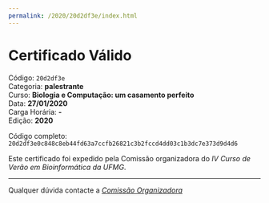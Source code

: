 ```yaml
---
permalink: /2020/20d2df3e/index.html
---
```


# Certificado Válido

Código: `20d2df3e`<br>
Categoria: **palestrante**<br>
Curso: **Biologia e Computação: um casamento perfeito**<br>
Data: **27/01/2020**<br>
Carga Horária: **-**<br>
Edição: **2020**<br>


Código completo: `20d2df3e0c848c8eb44fd63a7ccfb26821c3b2fccd4dd03c1b3dc7e373d9d4d6`


Este certificado foi expedido pela Comissão organizadora do *IV Curso de Verão em Bioinformática da UFMG*.

----

Qualquer dúvida contacte a [_Comissão Organizadora_](<mailto:cursobioinfoufmg@gmail.com$subject=[Certificados]>)

